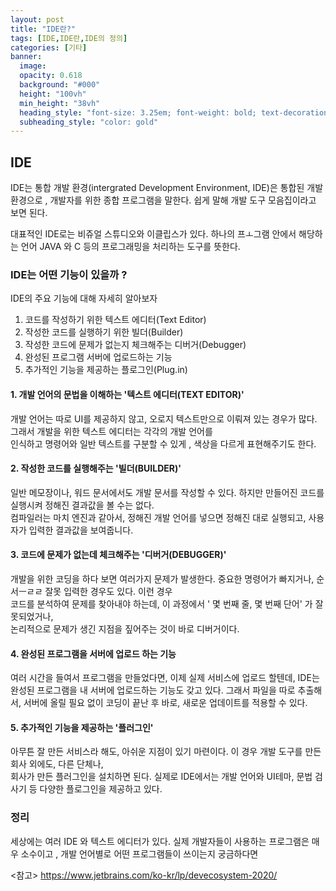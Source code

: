 ```yaml
---
layout: post
title: "IDE란?" 
tags: [IDE,IDE란,IDE의 정의]
categories: [기타]
banner:
  image: 
  opacity: 0.618
  background: "#000"
  height: "100vh"
  min_height: "38vh"
  heading_style: "font-size: 3.25em; font-weight: bold; text-decoration: underline"
  subheading_style: "color: gold"
---
```


## IDE
IDE는 통합 개발 환경(intergrated Development Environment, IDE)은
통합된 개발 환경으로 , 개발자를 위한 종합 프로그램을 말한다. 쉽게 말해 개발 도구 모음집이라고 보면 된다.

대표적인 IDE로는 비쥬얼 스튜디오와 이클립스가 있다.
하나의 프ㅗ그램 안에서 해당하는 언어 JAVA 와 C 등의 프로그래밍을 처리하는 도구를 뜻한다.

### IDE는 어떤 기능이 있을까 ?
IDE의 주요 기능에 대해 자세히 알아보자

01. 코드를 작성하기 위한 텍스트 에디터(Text Editor)
02. 작성한 코드를 실행하기 위한 빌더(Builder)
03. 작성한 코드에 문제가 없는지 체크해주는 디버거(Debugger)
04. 완성된 프로그램 서버에 업로드하는 기능
05. 추가적인 기능을 제공하는 플로그인(Plug.in)

#### 1. 개발 언어의 문법을 이해하는 '텍스트 에디터(TEXT EDITOR)'
개발 언어는 따로 UI를 제공하지 않고, 오로지 텍스트만으로 이뤄져 있는 경우가 많다. 그래서 개발을 위한 텍스트 에디터는 각각의 개발 언어를  
인식하고 명령어와 일반 텍스트를 구분할 수 있게 , 색상을 다르게 표현해주기도 한다.

#### 2. 작성한 코드를 실행해주는 '빌더(BUILDER)'
일반 메모장이나, 워드 문서에서도 개발 문서를 작성할 수 있다. 하지만 만들어진 코드를 실행시켜 정해진 결과값을 볼 수는 없다.  
컴파일러는 마치 엔진과 같아서, 정해진 개발 언어를 넣으면 정해진 대로 실행되고, 사용자가 입력한 결과값을 보여줍니다.

#### 3. 코드에 문제가 없는데 체크해주는 '디버거(DEBUGGER)'
개발을 위한 코딩을 하다 보면 여러가지 문제가 발생한다. 중요한 명령어가 빠지거나, 순서ㅡㄹㄹ 잘못 입력한 경우도 있다. 이런 경우  
코드를 분석하여 문제를 찾아내야 하는데, 이 과정에서 ' 몇 번째 줄, 몇 번째 단어' 가 잘못되었거나,   
논리적으로 문제가 생긴 지점을 짚어주는 것이 바로 디버거이다.


#### 4. 완성된 프로그램을 서버에 업로드 하는 기능
여러 시간을 들여서 프로그램을 만들었다면, 이제 실제 서비스에 업로드 할텐데,
IDE는 완성된 프로그램을 내 서버에 업로드하는 기능도 갖고 있다. 그래서 파일을 따로 추출해서,
서버에 올릴 필요 없이 코딩이 끝난 후 바로, 새로운 업데이트를 적용할 수 있다.

#### 5. 추가적인 기능을 제공하는 '플러그인'
아무튼 잘 만든 서비스라 해도, 아쉬운 지점이 있기 마련이다. 이 경우 개발 도구를 만든 회사 외에도, 다른 단체나,  
회사가 만든 플러그인을 설치하면 된다. 실제로 IDE에서는 개발 언어와 UI테마, 문법 검사기 등 다양한 플로그인을 제공하고 있다.


### 정리
세상에는 여러 IDE 와 텍스트 에디터가 있다. 
실제 개발자들이 사용하는 프로그램은 매우 소수이고 , 개발 언어별로 어떤 프로그램들이 쓰이는지 궁금하다면

<참고> 
https://www.jetbrains.com/ko-kr/lp/devecosystem-2020/